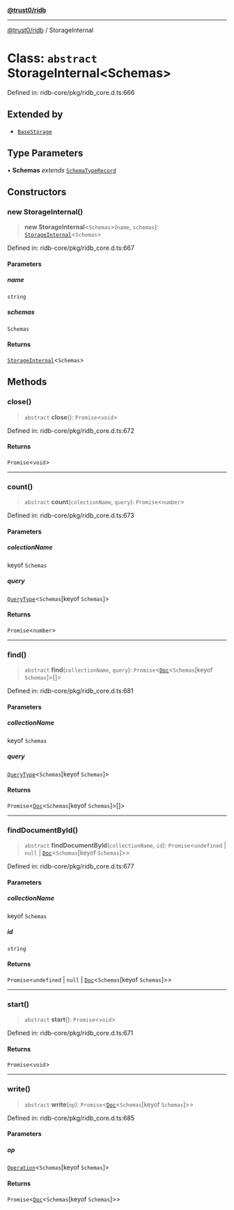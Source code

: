 [**@trust0/ridb**](../README.md)

***

[@trust0/ridb](../README.md) / StorageInternal

# Class: `abstract` StorageInternal\<Schemas\>

Defined in: ridb-core/pkg/ridb\_core.d.ts:666

## Extended by

- [`BaseStorage`](BaseStorage.md)

## Type Parameters

• **Schemas** *extends* [`SchemaTypeRecord`](../type-aliases/SchemaTypeRecord.md)

## Constructors

### new StorageInternal()

> **new StorageInternal**\<`Schemas`\>(`name`, `schemas`): [`StorageInternal`](StorageInternal.md)\<`Schemas`\>

Defined in: ridb-core/pkg/ridb\_core.d.ts:667

#### Parameters

##### name

`string`

##### schemas

`Schemas`

#### Returns

[`StorageInternal`](StorageInternal.md)\<`Schemas`\>

## Methods

### close()

> `abstract` **close**(): `Promise`\<`void`\>

Defined in: ridb-core/pkg/ridb\_core.d.ts:672

#### Returns

`Promise`\<`void`\>

***

### count()

> `abstract` **count**(`colectionName`, `query`): `Promise`\<`number`\>

Defined in: ridb-core/pkg/ridb\_core.d.ts:673

#### Parameters

##### colectionName

keyof `Schemas`

##### query

[`QueryType`](../type-aliases/QueryType.md)\<`Schemas`\[keyof `Schemas`\]\>

#### Returns

`Promise`\<`number`\>

***

### find()

> `abstract` **find**(`collectionName`, `query`): `Promise`\<[`Doc`](../type-aliases/Doc.md)\<`Schemas`\[keyof `Schemas`\]\>[]\>

Defined in: ridb-core/pkg/ridb\_core.d.ts:681

#### Parameters

##### collectionName

keyof `Schemas`

##### query

[`QueryType`](../type-aliases/QueryType.md)\<`Schemas`\[keyof `Schemas`\]\>

#### Returns

`Promise`\<[`Doc`](../type-aliases/Doc.md)\<`Schemas`\[keyof `Schemas`\]\>[]\>

***

### findDocumentById()

> `abstract` **findDocumentById**(`collectionName`, `id`): `Promise`\<`undefined` \| `null` \| [`Doc`](../type-aliases/Doc.md)\<`Schemas`\[keyof `Schemas`\]\>\>

Defined in: ridb-core/pkg/ridb\_core.d.ts:677

#### Parameters

##### collectionName

keyof `Schemas`

##### id

`string`

#### Returns

`Promise`\<`undefined` \| `null` \| [`Doc`](../type-aliases/Doc.md)\<`Schemas`\[keyof `Schemas`\]\>\>

***

### start()

> `abstract` **start**(): `Promise`\<`void`\>

Defined in: ridb-core/pkg/ridb\_core.d.ts:671

#### Returns

`Promise`\<`void`\>

***

### write()

> `abstract` **write**(`op`): `Promise`\<[`Doc`](../type-aliases/Doc.md)\<`Schemas`\[keyof `Schemas`\]\>\>

Defined in: ridb-core/pkg/ridb\_core.d.ts:685

#### Parameters

##### op

[`Operation`](../type-aliases/Operation.md)\<`Schemas`\[keyof `Schemas`\]\>

#### Returns

`Promise`\<[`Doc`](../type-aliases/Doc.md)\<`Schemas`\[keyof `Schemas`\]\>\>
